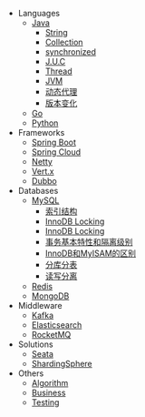 - Languages
    - [Java](docs/java.md)
        - [String](docs/java/string.md)
        - [Collection](docs/java/collection.md)
        - [synchronized](docs/java/synchronized.md)
        - [J.U.C](docs/java/concurrent.md)
        - [Thread](docs/java/thread.md)
        - [JVM](docs/java/jvm.md)
        - [动态代理](docs/java/proxy.md)
        - [版本变化](docs/java/version.md)
    - [Go](docs/go.md)
    - [Python](docs/python.md)
- Frameworks
    - [Spring Boot](docs/springboot.md)
    - [Spring Cloud](docs/springcloud.md)
    - [Netty](docs/netty.md)
    - [Vert.x](docs/vertx.md)
    - [Dubbo](docs/dubbo.md)
- Databases
    - [MySQL](docs/mysql.md)
        - [索引结构](docs/mysql/index.md)
        - [InnoDB Locking](docs/mysql/innodblocking.md)
        - [InnoDB Locking](docs/mysql/metadatalocking.md)
        - [事务基本特性和隔离级别](docs/mysql/transaction.md)
        - [InnoDB和MyISAM的区别](docs/mysql/myisam.md)
        - [分库分表](docs/mysql/sharding.md)
        - [读写分离](docs/mysql/readwritesplitting.md)
    - [Redis](docs/redis.md)
    - [MongoDB](docs/mongodb.md)
- Middleware
    - [Kafka](docs/kafka.md)
    - [Elasticsearch](docs/elasticsearch.md)
    - [RocketMQ](docs/rocketmq.md)
- Solutions
    - [Seata](docs/seata.md)
    - [ShardingSphere](docs/shardingsphere.md)
- Others
    - [Algorithm](docs/algorithm.md)
    - [Business](docs/business.md)
    - [Testing](docs/testing.md)
